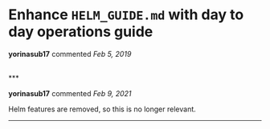 # Enhance `HELM_GUIDE.md` with day to day operations guide

**yorinasub17** commented *Feb 5, 2019*


<br />
***


**yorinasub17** commented *Feb 9, 2021*

Helm features are removed, so this is no longer relevant.
***

